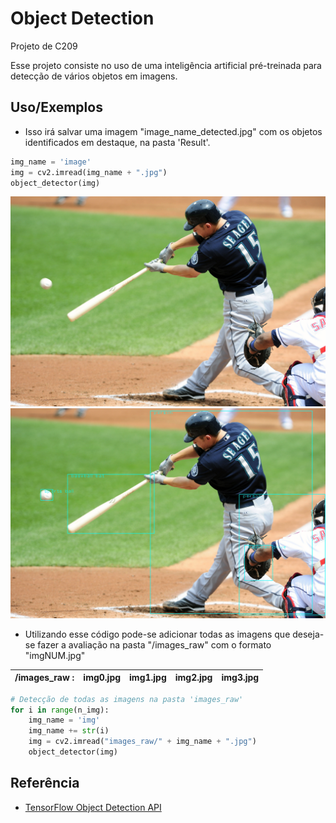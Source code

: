 
# Object Detection

Projeto de C209

Esse projeto consiste no uso de uma inteligência artificial pré-treinada para detecção de vários objetos em imagens.



## Uso/Exemplos

- Isso irá salvar uma imagem "image_name_detected.jpg" com os objetos identificados em destaque, na pasta 'Result'.
```python
img_name = 'image'
img = cv2.imread(img_name + ".jpg")
object_detector(img)
```
![IMAGEM](https://github.com/Boremp/object_detection/blob/main/projeto/images_raw/img5.jpg)
![IMAGEM_RESULTADO](https://github.com/Boremp/object_detection/blob/main/projeto/result/img5_detected.jpg)

- Utilizando esse código pode-se adicionar todas as imagens que deseja-se fazer a avaliação na pasta "/images_raw" com o formato "imgNUM.jpg"

| /images_raw   :   | img0.jpg       |img1.jpg       | img2.jpg       | img3.jpg       |
| ----------------- |----------------| --------------| -------------- | -------------- |

```python
# Detecção de todas as imagens na pasta 'images_raw'
for i in range(n_img):
    img_name = 'img'
    img_name += str(i)
    img = cv2.imread("images_raw/" + img_name + ".jpg")
    object_detector(img)
```
## Referência

 - [TensorFlow Object Detection API](https://github.com/opencv/opencv/wiki/TensorFlow-Object-Detection-API)
